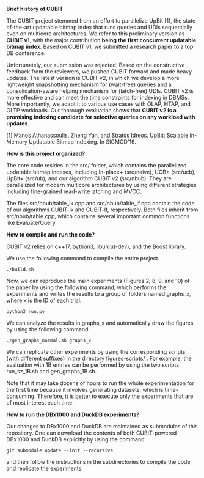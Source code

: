 
**Brief history of CUBIT**

The CUBIT project stemmed from an effort to parallelize UpBit [1], the state-of-the-art updatable bitmap index that runs queries and UDIs sequentially even on multicore architectures. We refer to this preliminary version as **CUBIT v1**, with the major contribution **being the first concurrent updatable bitmap index**. Based on CUBIT v1, we submitted a research paper to a top DB conference.

Unfortunately, our submission was rejected. Based on the constructive feedback from the reviewers, we pushed CUBIT forward and made heavy updates. The latest version is CUBIT v2, in which we develop a more lightweight snapshotting mechanism for (wait-free) queries and a consolidation-aware helping mechanism for (latch-free) UDIs. CUBIT v2 is more effective and can meet the time constraints for indexing in DBMSs. More importantly, we adapt it to various use cases with OLAP, HTAP, and OLTP workloads. Our thorough evaluation shows that **CUBIT v2 is a promising indexing candidate for selective queries on any workload with updates**.

[1] Manos Athanassoulis, Zheng Yan, and Stratos Idreos. UpBit: Scalable In-Memory Updatable Bitmap Indexing. In SIGMOD'16.

**How is this project organized?**

The core code resides in the src/ folder, which contains the parallelized updatable bitmap indexes, including In-place+ (src/naive), UCB+ (src/ucb), UpBit+ (src/ub), and our algorithm CUBIT v2 (src/nbub). They are parallelized for modern multicore architectures by using different strategies including fine-grained read-write latching and MVCC.

The files src/nbub/table_lk.cpp and src/nbub/table_lf.cpp contain the code of our algorithms CUBIT-lk and CUBIT-lf, respectively. Both files inherit from src/nbub/table.cpp, which contains several important common functions like Evaluate/Query.

**How to compile and run the code?**

CUBIT v2 relies on c++17, python3, liburcu(-dev), and the Boost library. 

We use the following command to compile the entire project. 

```
./build.sh 
```

Now, we can reproduce the main experiments (Figures 2, 8, 9, and 10) of the paper by using the following command, which performs the experiments and writes the results to a group of folders named graphs_x, where x is the ID of each trial.

```
python3 run.py 
```

We can analyze the results in graphs_x and automatically draw the figures by using the following command:

```
./gen_graphs_normal.sh graphs_x
```


We can replicate other experiments by using the corresponding scripts (with different suffixes) in the directory figures-scripts/ . For example, the evaluation with 1B entries can be performed by using the two scripts run_sz_1B.sh and gen_graphs_1B.sh.

Note that it may take dozens of hours to run the whole experimentation for the first time because it involves generating datasets, which is time-consuming. Therefore, it is better to execute only the experiments that are of most interest each time.

**How to run the DBx1000 and DuckDB experiments?**

Our changes to DBx1000 and DuckDB are maintained as submodules of this repository. One can download the contents of both CUBIT-powered DBx1000 and DuckDB explicitly by using the command:

```
git submodule update --init --recursive
```

and then follow the instructions in the subdirectories to compile the code and replicate the experiments.

